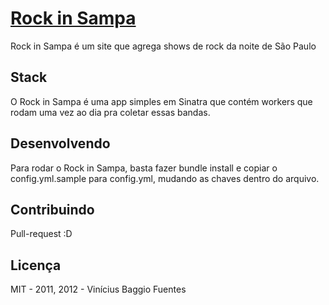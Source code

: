 # [Rock in Sampa](http://rockinsampa.com)
Rock in Sampa é um site que agrega shows de rock da noite de São Paulo

## Stack
O Rock in Sampa é uma app simples em Sinatra que contém workers que rodam uma vez ao dia pra coletar essas bandas.

## Desenvolvendo
Para rodar o Rock in Sampa, basta fazer bundle install e copiar
o config.yml.sample para config.yml, mudando as chaves dentro do arquivo.

## Contribuindo

Pull-request :D

## Licença

MIT - 2011, 2012 - Vinícius Baggio Fuentes
